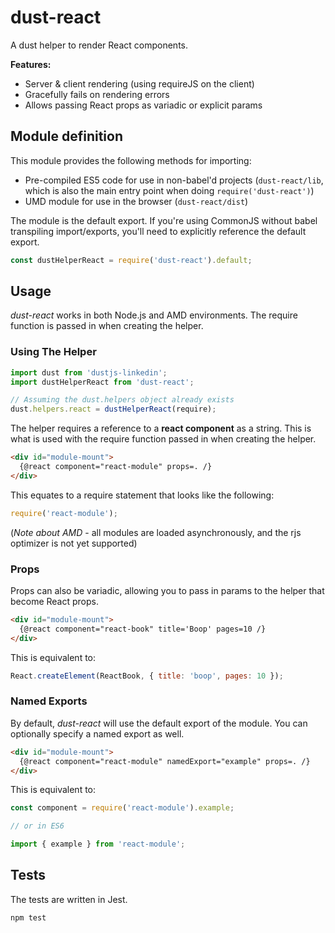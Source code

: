 # dust-react

A dust helper to render React components.

**Features:**

- Server & client rendering (using requireJS on the client)
- Gracefully fails on rendering errors
- Allows passing React props as variadic or explicit params

## Module definition

This module provides the following methods for importing:

- Pre-compiled ES5 code for use in non-babel'd projects (`dust-react/lib`, which is also the main entry point when doing `require('dust-react')`)
- UMD module for use in the browser (`dust-react/dist`)

The module is the default export. If you're using CommonJS without babel transpiling import/exports, you'll need to explicitly reference the default export.

```js
const dustHelperReact = require('dust-react').default;
```

## Usage

*dust-react* works in both Node.js and AMD environments. The require function is passed in when creating the helper.

### Using The Helper


```js
import dust from 'dustjs-linkedin';
import dustHelperReact from 'dust-react';

// Assuming the dust.helpers object already exists
dust.helpers.react = dustHelperReact(require);
```

The helper requires a reference to a **react component** as a string. This is what is used with the require function passed in when creating the helper.

```html
<div id="module-mount">
  {@react component="react-module" props=. /}
</div>
```

This equates to a require statement that looks like the following:

```js
require('react-module');
```

(*Note about AMD* - all modules are loaded asynchronously, and the rjs optimizer is not yet supported)

### Props

Props can also be variadic, allowing you to pass in params to the helper that become React props.

```html
<div id="module-mount">
  {@react component="react-book" title='Boop' pages=10 /}
</div>
```

This is equivalent to:

```js
React.createElement(ReactBook, { title: 'boop', pages: 10 });
```

### Named Exports

By default, *dust-react* will use the default export of the module. You can optionally specify a named export as well.

```html
<div id="module-mount">
  {@react component="react-module" namedExport="example" props=. /}
</div>
```

This is equivalent to:

```js
const component = require('react-module').example;

// or in ES6

import { example } from 'react-module';
```

## Tests

The tests are written in Jest.

```
npm test
```
